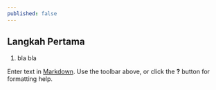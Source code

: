 ```yaml
---
published: false
---
```

## Langkah Pertama
1. bla bla

Enter text in [Markdown](http://daringfireball.net/projects/markdown/). Use the toolbar above, or click the **?** button for formatting help.
